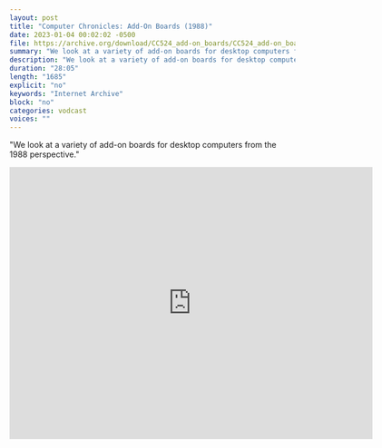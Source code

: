 ```yaml
---
layout: post
title: "Computer Chronicles: Add-On Boards (1988)"
date: 2023-01-04 00:02:02 -0500
file: https://archive.org/download/CC524_add-on_boards/CC524_add-on_boards.mp4
summary: "We look at a variety of add-on boards for desktop computers from the 1988 perspective."
description: "We look at a variety of add-on boards for desktop computers from the 1988 perspective."
duration: "28:05"
length: "1685"
explicit: "no" 
keywords: "Internet Archive"
block: "no" 
categories: vodcast
voices: ""
---
```


"We look at a variety of add-on boards for desktop computers from the 1988 perspective."

<iframe src="https://archive.org/embed/CC524_add-on_boards" width="640" height="480" frameborder="0" webkitallowfullscreen="true" mozallowfullscreen="true" allowfullscreen></iframe>
